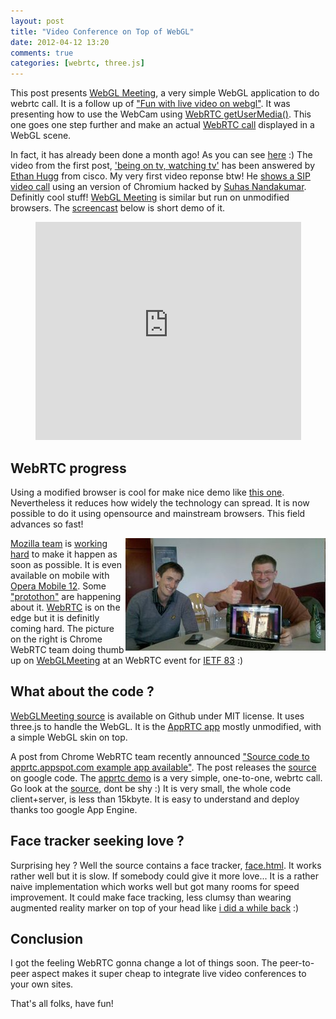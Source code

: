 ```yaml
---
layout: post
title: "Video Conference on Top of WebGL"
date: 2012-04-12 13:20
comments: true
categories: [webrtc, three.js]
---
```


This post presents
[WebGL Meeting](http://webglmeeting.appspot.com),
a very simple WebGL application to do webrtc call.
It is a follow up of ["Fun with live video on webgl"](/blog/2012/02/07/live-video-in-webgl/).
It was presenting how to use the WebCam using
[WebRTC getUserMedia()](http://dev.w3.org/2011/webrtc/editor/getusermedia.html).
This one goes one step further and make an actual
[WebRTC call](http://www.webrtc.org/)
displayed in a WebGL scene.

In fact, it has already been done a month ago! As you can see
[here](http://www.youtube.com/watch?v=em5RWcstfI0&feature=watch_response)
:)
The video from the first post, ['being on tv, watching tv'](http://www.youtube.com/watch?v=vnNihxl3taE) has been answered
by [Ethan Hugg](https://plus.google.com/109216128632357967445/posts) from cisco.
My very first video reponse btw! He
[shows a SIP video call](http://www.youtube.com/watch?v=em5RWcstfI0&feature=watch_response)
using an version of Chromium hacked by
[Suhas Nandakumar](https://plus.google.com/102821430095362232437/posts).
Definitly cool stuff!
[WebGL Meeting](http://webglmeeting.appspot.com) is similar but run on unmodified browsers.
The
[screencast](http://youtu.be/Fjb7xBnxq9k)
below is short demo of it.

<!-- more -->

<center>
	<iframe width="425" height="349" src="http://www.youtube.com/embed/Fjb7xBnxq9k" frameborder="0" allowfullscreen></iframe>
</center>

## WebRTC progress

Using a modified browser is cool for make nice demo like
[this one](https://plus.google.com/109216128632357967445/posts/QkFu7cxmbzi).
Nevertheless it reduces how widely the technology can spread.
It is now possible to do it using opensource and mainstream browsers.
This field advances so fast!

<img src='/data/2012-04-12-video-conference-on-top-of-webgl/twoTVsWithWebGLTeam-small.jpg' style='float:right;' >

[Mozilla team](http://mozillamediagoddess.org/) is
[working hard](http://hacks.mozilla.org/2012/04/webrtc-efforts-underway-at-mozilla/)
to make it happen as soon as possible.
It is even available on mobile with
[Opera Mobile 12](http://weblog.bocoup.com/javascript-webrtc-opera-mobile-12/).
Some ["protothon"](http://www.youtube.com/watch?v=wpwjtzXgNFQ]) are happening about it.
[WebRTC](http://www.webrtc.org/)
is on the edge but it is definitly coming hard.
The picture on the right is Chrome WebRTC team doing thumb up on
[WebGLMeeting](webglmeeting.appspot.com)
at an WebRTC event for
[IETF 83](http://www.ietf.org/meeting/83/index.html) 
:)

## What about the code ?

[WebGLMeeting source](https://github.com/jeromeetienne/webglmeeting)
is available on Github under MIT license.
It uses three.js to handle the WebGL.
It is the [AppRTC app](http://code.google.com/p/webrtc-samples/source/browse/trunk/apprtc/)
mostly unmodified, with a simple WebGL skin on top.

A post from Chrome WebRTC team recently announced
["Source code to apprtc.appspot.com example app available"](http://www.webrtc.org/blog/sourcecodetoapprtcappspotcomexampleappavailable).
The post releases the
[source](http://code.google.com/p/webrtc-samples/source/browse/trunk/apprtc/)
on google code.
The [apprtc demo](https://apprtc.appspot.com)
is a very simple, one-to-one, webrtc call.
Go look at the [source](http://code.google.com/p/webrtc-samples/source/browse/trunk/apprtc/), dont be shy :)
It is very small, the whole code client+server, is less than 15kbyte.
It is easy to understand and deploy thanks too google App Engine.

## Face tracker seeking love ?
Surprising hey ? Well the source contains a face tracker,
[face.html](http://code.google.com/p/webrtc-samples/source/browse/trunk/apprtc/html/face.html).
It works rather well but it is slow. If somebody could give it more love...
It is a rather naive implementation which works well but got many rooms for speed improvement.
It could make face tracking, less clumsy than wearing augmented reality marker on top
of your head like
[i did a while back](http://learningthreejs.com/blog/2012/03/12/augmented-reality-in-the-browser/)
:)

## Conclusion
I got the feeling WebRTC gonna change a lot of things soon. The peer-to-peer aspect makes it super
cheap to integrate live video conferences to your own sites.

That's all folks, have fun!
